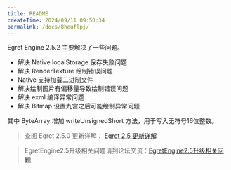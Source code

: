 ```yaml
---
title: README
createTime: 2024/09/11 09:50:34
permalink: /docs/8heuflpj/
---
```

Egret Engine 2.5.2 主要解决了一些问题。

* 解决 Native localStorage 保存失败问题
* 解决 RenderTexture 绘制错误问题
* Native 支持加载二进制文件
* 解决绘制图片有偏移量导致绘制错误问题
* 解决 exml 编译异常问题
* 解决 Bitmap 设置九宫之后可能绘制异常问题

其中 ByteArray 增加 writeUnsignedShort 方法，用于写入无符号16位整数。

>查阅 Egret 2.5.0 更新详解： [Egret 2.5 更新详解](http://edn.egret.com/cn/index.php/article/index/id/628)

>EgretEngine2.5升级相关问题请到论坛交流：[EgretEngine2.5升级相关问题](http://bbs.egret.com/forum.php?mod=viewthread&tid=11702&extra=&page=1)